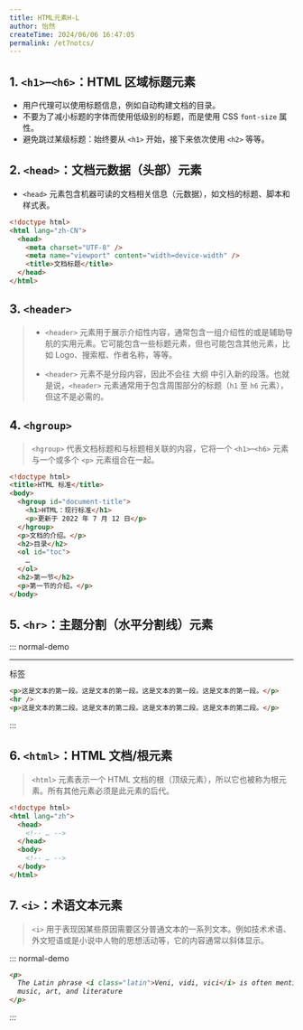 ```yaml
---
title: HTML元素H-L
author: 怡然
createTime: 2024/06/06 16:47:05
permalink: /et7notcs/
---
```


## 1. `<h1>`–`<h6>`：HTML 区域标题元素
- 用户代理可以使用标题信息，例如自动构建文档的目录。
- 不要为了减小标题的字体而使用低级别的标题，而是使用 CSS `font-size` 属性。
- 避免跳过某级标题：始终要从 `<h1>` 开始，接下来依次使用 `<h2>` 等等。

## 2. `<head>`：文档元数据（头部）元素
- `<head>` 元素包含机器可读的文档相关信息（元数据），如文档的标题、脚本和样式表。
```html
<!doctype html>
<html lang="zh-CN">
  <head>
    <meta charset="UTF-8" />
    <meta name="viewport" content="width=device-width" />
    <title>文档标题</title>
  </head>
</html>
```

## 3. `<header>`
> - `<header>` 元素用于展示介绍性内容，通常包含一组介绍性的或是辅助导航的实用元素。它可能包含一些标题元素，但也可能包含其他元素，比如 Logo、搜索框、作者名称，等等。
> 
> - `<header>` 元素不是分段内容，因此不会往 大纲 中引入新的段落。也就是说，`<header>` 元素通常用于包含周围部分的标题（`h1` 至 `h6` 元素），但这不是必需的。

## 4. `<hgroup>`
> `<hgroup>` 代表文档标题和与标题相关联的内容，它将一个 `<h1>`–`<h6>` 元素与一个或多个 `<p>` 元素组合在一起。

```html
<!doctype html>
<title>HTML 标准</title>
<body>
  <hgroup id="document-title">
    <h1>HTML：现行标准</h1>
    <p>更新于 2022 年 7 月 12 日</p>
  </hgroup>
  <p>文档的介绍。</p>
  <h2>目录</h2>
  <ol id="toc">
    …
  </ol>
  <h2>第一节</h2>
  <p>第一节的介绍。</p>
</body>
```

## 5. `<hr>`：主题分割（水平分割线）元素
::: normal-demo <hr>标签
```html
<p>这是文本的第一段。这是文本的第一段。这是文本的第一段。这是文本的第一段。</p>
<hr />
<p>这是文本的第二段。这是文本的第二段。这是文本的第二段。这是文本的第二段。</p>
```
:::

## 6. `<html>`：HTML 文档/根元素
> `<html>` 元素表示一个 HTML 文档的根（顶级元素），所以它也被称为根元素。所有其他元素必须是此元素的后代。

```html
<!doctype html>
<html lang="zh">
  <head>
    <!-- … -->
  </head>
  <body>
    <!-- … -->
  </body>
</html>
```

## 7. `<i>`：术语文本元素
> `<i>` 用于表现因某些原因需要区分普通文本的一系列文本。例如技术术语、外文短语或是小说中人物的思想活动等，它的内容通常以斜体显示。

::: normal-demo <i>
```html
<p>
  The Latin phrase <i class="latin">Veni, vidi, vici</i> is often mentioned in
  music, art, and literature
</p>
```
:::